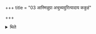+++
title = "03 आस्मिन्नुग्रा अचुच्यवुरित्यादाय ककुहं"

+++

<details><summary>थिते</summary>

आस्मिन्नुग्रा अचुच्यवुरित्यादाय ककुहं रूपमिति हरति । यत्ते सोमादाभ्यं नाम जागृवीति जुहोति ३
</details>
